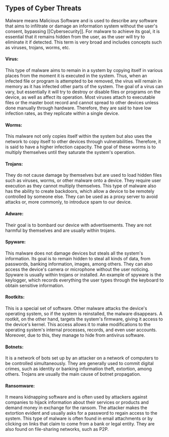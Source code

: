 ## Types of Cyber Threats
Malware means Malicious Software and is used to describe any software that aims to infiltrate or damage an information system without the user's consent, bypassing [[Cybersecurity]]. For malware to achieve its goal, it is essential that it remains hidden from the user, as the user will try to eliminate it if detected. This term is very broad and includes concepts such as viruses, trojans, worms, etc.
#### Virus:
This type of malware aims to remain in a system by copying itself in various places from the moment it is executed in the system. Thus, when an infected file or program is attempted to be removed, the virus will remain in memory as it has infected other parts of the system. The goal of a virus can vary, but essentially it will try to destroy or disable files or programs on the device, as well as affect its operation. Most viruses attach to executable files or the master boot record and cannot spread to other devices unless done manually through hardware. Therefore, they are said to have low infection rates, as they replicate within a single device.
#### Worms:
This malware not only copies itself within the system but also uses the network to copy itself to other devices through vulnerabilities. Therefore, it is said to have a higher infection capacity. The goal of these worms is to multiply themselves until they saturate the system's operation.
#### Trojans:
They do not cause damage by themselves but are used to load hidden files such as viruses, worms, or other malware onto a device. They require user execution as they cannot multiply themselves. This type of malware also has the ability to create backdoors, which  allow a device to be remotely controlled by someone else. They can be used as a proxy server to avoid attacks or, more commonly, to introduce spam to our device.
#### Adware:
Their goal is to bombard our device with advertisements. They are not harmful by themselves and are usually within trojans.
#### Spyware:
This malware does not damage devices but steals all the system's information. Its goal is to remain hidden to steal all kinds of data, from passwords, banking information, images, among others. They can also access the device's camera or microphone without the user noticing. Spyware is usually within trojans or installed. An example of spyware is the keylogger, which records everything the user types through the keyboard to obtain sensitive information.
#### Rootkits:
This is a special set of software. Other malware attacks the device's operating system, so if the system is reinstalled, the malware disappears. A rootkit, on the other hand, targets the system's firmware, giving it access to the device's kernel. This access allows it to make modifications to the operating system's internal processes, records, and even user accounts. Moreover, due to this, they manage to hide from antivirus software.
#### Botnets:
It is a network of bots set up by an attacker on a network of computers to be controlled simultaneously. They are generally used to commit digital crimes, such as identity or banking information theft, extortion, among others. Trojans are usually the main cause of botnet propagation.
#### Ransomware:
It means kidnapping software and is often used by attackers against companies to hijack information about their services or products and demand money in exchange for the ransom. The attacker makes the extortion evident and usually asks for a password to regain access to the system. This type of malware is often found in email attachments or by clicking on links that claim to come from a bank or legal entity. They are also found on file-sharing networks, such as P2P.